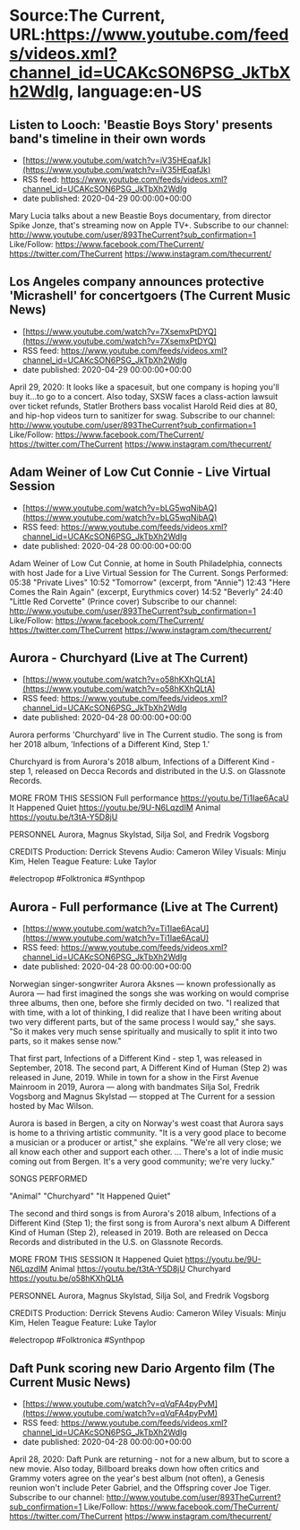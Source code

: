 # Source:The Current, URL:https://www.youtube.com/feeds/videos.xml?channel_id=UCAKcSON6PSG_JkTbXh2WdIg, language:en-US

## Listen to Looch: 'Beastie Boys Story' presents band's timeline in their own words
 - [https://www.youtube.com/watch?v=iV35HEqafJk](https://www.youtube.com/watch?v=iV35HEqafJk)
 - RSS feed: https://www.youtube.com/feeds/videos.xml?channel_id=UCAKcSON6PSG_JkTbXh2WdIg
 - date published: 2020-04-29 00:00:00+00:00

Mary Lucia talks about a new Beastie Boys documentary, from director Spike Jonze, that's streaming now on Apple TV+.
Subscribe to our channel:
http://www.youtube.com/user/893TheCurrent?sub_confirmation=1
Like/Follow:
https://www.facebook.com/TheCurrent/
https://twitter.com/TheCurrent
https://www.instagram.com/thecurrent/

## Los Angeles company announces protective 'Micrashell' for concertgoers (The Current Music News)
 - [https://www.youtube.com/watch?v=7XsemxPtDYQ](https://www.youtube.com/watch?v=7XsemxPtDYQ)
 - RSS feed: https://www.youtube.com/feeds/videos.xml?channel_id=UCAKcSON6PSG_JkTbXh2WdIg
 - date published: 2020-04-29 00:00:00+00:00

April 29, 2020: It looks like a spacesuit, but one company is hoping you'll buy it...to go to a concert. Also today, SXSW faces a class-action lawsuit over ticket refunds, Statler Brothers bass vocalist Harold Reid dies at 80, and hip-hop videos turn to sanitizer for swag.
Subscribe to our channel:
http://www.youtube.com/user/893TheCurrent?sub_confirmation=1
Like/Follow:
https://www.facebook.com/TheCurrent/
https://twitter.com/TheCurrent
https://www.instagram.com/thecurrent/

## Adam Weiner of Low Cut Connie - Live Virtual Session
 - [https://www.youtube.com/watch?v=bLG5wqNibAQ](https://www.youtube.com/watch?v=bLG5wqNibAQ)
 - RSS feed: https://www.youtube.com/feeds/videos.xml?channel_id=UCAKcSON6PSG_JkTbXh2WdIg
 - date published: 2020-04-28 00:00:00+00:00

Adam Weiner of Low Cut Connie, at home in South Philadelphia, connects with host Jade for a Live Virtual Session for The Current.
Songs Performed:
05:38 "Private Lives"
10:52 "Tomorrow" (excerpt, from "Annie")
12:43 "Here Comes the Rain Again" (excerpt, Eurythmics cover)
14:52 "Beverly"
24:40 "Little Red Corvette" (Prince cover)
Subscribe to our channel:
http://www.youtube.com/user/893TheCurrent?sub_confirmation=1
Like/Follow:
https://www.facebook.com/TheCurrent/
https://twitter.com/TheCurrent
https://www.instagram.com/thecurrent/

## Aurora -  Churchyard (Live at The Current)
 - [https://www.youtube.com/watch?v=o58hKXhQLtA](https://www.youtube.com/watch?v=o58hKXhQLtA)
 - RSS feed: https://www.youtube.com/feeds/videos.xml?channel_id=UCAKcSON6PSG_JkTbXh2WdIg
 - date published: 2020-04-28 00:00:00+00:00

Aurora performs 'Churchyard' live in The Current studio. The song is from her 2018 album, 'Infections of a Different Kind, Step 1.'

Churchyard is from Aurora's 2018 album, Infections of a Different Kind - step 1, released on Decca Records and distributed in the U.S. on Glassnote Records.

MORE FROM THIS SESSION
Full performance https://youtu.be/Ti1Iae6AcaU
It Happened Quiet https://youtu.be/9U-N6LqzdIM
Animal https://youtu.be/t3tA-Y5D8jU

PERSONNEL
Aurora, Magnus Skylstad, Silja Sol, and Fredrik Vogsborg

CREDITS
Production: Derrick Stevens
Audio: Cameron Wiley
Visuals: Minju Kim, Helen Teague
Feature: Luke Taylor

#electropop #Folktronica #Synthpop

## Aurora - Full performance (Live at The Current)
 - [https://www.youtube.com/watch?v=Ti1Iae6AcaU](https://www.youtube.com/watch?v=Ti1Iae6AcaU)
 - RSS feed: https://www.youtube.com/feeds/videos.xml?channel_id=UCAKcSON6PSG_JkTbXh2WdIg
 - date published: 2020-04-28 00:00:00+00:00

Norwegian singer-songwriter Aurora Aksnes — known professionally as Aurora — had first imagined the songs she was working on would comprise three albums, then one, before she firmly decided on two. "I realized that with time, with a lot of thinking, I did realize that I have been writing about two very different parts, but of the same process I would say," she says. "So it makes very much sense spiritually and musically to split it into two parts, so it makes sense now."

That first part, Infections of a Different Kind - step 1, was released in September, 2018. The second part, A Different Kind of Human (Step 2) was released in June, 2019. While in town for a show in the First Avenue Mainroom in 2019, Aurora — along with bandmates Silja Sol, Fredrik Vogsborg and Magnus Skylstad — stopped at The Current for a session hosted by Mac Wilson.

Aurora is based in Bergen, a city on Norway's west coast that Aurora says is home to a thriving artistic community. "It is a very good place to become a musician or a producer or artist," she explains. "We're all very close; we all know each other and support each other. … There's a lot of indie music coming out from Bergen. It's a very good community; we're very lucky."

SONGS PERFORMED

"Animal"
"Churchyard"
"It Happened Quiet"

The second and third songs is from Aurora's 2018 album, Infections of a Different Kind (Step 1); the first song is from Aurora's next album A Different Kind of Human (Step 2), released in 2019. Both are released on Decca Records and distributed in the U.S. on Glassnote Records.

MORE FROM THIS SESSION
It Happened Quiet https://youtu.be/9U-N6LqzdIM
Animal https://youtu.be/t3tA-Y5D8jU
Churchyard https://youtu.be/o58hKXhQLtA


PERSONNEL
Aurora, Magnus Skylstad, Silja Sol, and Fredrik Vogsborg


CREDITS
Production: Derrick Stevens
Audio: Cameron Wiley
Visuals: Minju Kim, Helen Teague
Feature: Luke Taylor

#electropop #Folktronica #Synthpop

## Daft Punk scoring new Dario Argento film (The Current Music News)
 - [https://www.youtube.com/watch?v=qVqFA4pyPvM](https://www.youtube.com/watch?v=qVqFA4pyPvM)
 - RSS feed: https://www.youtube.com/feeds/videos.xml?channel_id=UCAKcSON6PSG_JkTbXh2WdIg
 - date published: 2020-04-28 00:00:00+00:00

April 28, 2020: Daft Punk are returning - not for a new album, but to score a new movie. Also today, Billboard breaks down how often critics and Grammy voters agree on the year's best album (not often), a Genesis reunion won't include Peter Gabriel, and the Offspring cover Joe Tiger.
Subscribe to our channel:
http://www.youtube.com/user/893TheCurrent?sub_confirmation=1
Like/Follow:
https://www.facebook.com/TheCurrent/
https://twitter.com/TheCurrent
https://www.instagram.com/thecurrent/

